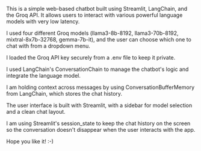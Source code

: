 This is a simple web-based chatbot built using Streamlit, LangChain, and the Groq API. It allows users to interact with various powerful language models with very low latency.

I used four different Groq models (llama3-8b-8192, llama3-70b-8192, mixtral-8x7b-32768, gemma-7b-it), and the user can choose which one to chat with from a dropdown menu.

I loaded the Groq API key securely from a .env file to keep it private.

I used LangChain's ConversationChain to manage the chatbot's logic and integrate the language model.

I am holding context across messages by using ConversationBufferMemory from LangChain, which stores the chat history.

The user interface is built with Streamlit, with a sidebar for model selection and a clean chat layout.

I am using Streamlit's session_state to keep the chat history on the screen so the conversation doesn't disappear when the user interacts with the app.

Hope you like it! :-)
